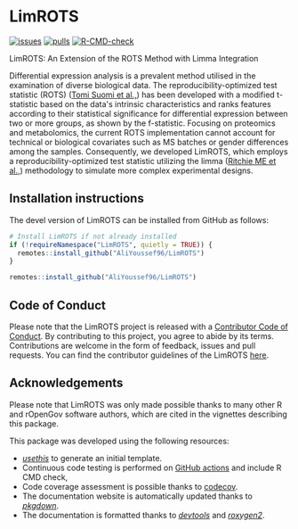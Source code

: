 # LimROTS
[![issues](https://img.shields.io/github/issues/AliYoussef96/LimROTS)](https://github.com/AliYoussef96/LimROTS/issues)
[![pulls](https://img.shields.io/github/issues-pr/AliYoussef96/LimROTS)](https://github.com/AliYoussef96/LimROTS/pulls)
[![R-CMD-check](https://github.com/AliYoussef96/LimROTS/workflows/rworkflows/badge.svg)](https://github.com/AliYoussef96/LimROTS/actions)
<!--[![codecov](https://codecov.io/gh/AliYoussef96/LimROTS/branch/devel/graph/badge.svg)](https://app.codecov.io/gh/AliYoussef96/LimROTS?branch=devel)-->
<!--[![codefactor](https://www.codefactor.io/repository/github/AliYoussef96/LimROTS/badge)](https://www.codefactor.io/repository/github/AliYoussef96/LimROTS)-->

LimROTS: An Extension of the ROTS Method with Limma Integration

Differential expression analysis is a prevalent method utilised in the examination of diverse biological data.
The reproducibility-optimized test statistic (ROTS) ([Tomi Suomi et al.,](https://journals.plos.org/ploscompbiol/article?id=10.1371/journal.pcbi.1005562)) has been developed with a modified t-statistic based on the data's intrinsic characteristics and ranks features according to their statistical significance for differential expression between two or more groups, as shown by the f-statistic. Focusing on proteomics and metabolomics, the current ROTS implementation cannot account for technical or biological covariates such as MS batches or gender differences among the samples. Consequently, we developed LimROTS, which employs a reproducibility-optimized test statistic utilizing the limma ([Ritchie ME et al.,](https://academic.oup.com/nar/article/43/7/e47/2414268)) methodology to simulate more complex experimental designs.


## Installation instructions

The devel version of LimROTS can be installed from GitHub as follows:

``` r
# Install LimROTS if not already installed
if (!requireNamespace("LimROTS", quietly = TRUE)) {
  remotes::install_github("AliYoussef96/LimROTS")
}
```

``` r
remotes::install_github("AliYoussef96/LimROTS")
```

## Code of Conduct

Please note that the LimROTS project is released with a
[Contributor Code of Conduct](https://bioconductor.org/about/code-of-conduct/).
By contributing to this project, you agree to abide by its terms. Contributions
are welcome in the form of feedback, issues and pull requests. You can find the
contributor guidelines of the LimROTS
[here](https://github.com/AliYoussef96/LimROTS/blob/main/CONTRIBUTING.md).

## Acknowledgements
Please note that LimROTS was only made possible thanks to many other R and
rOpenGov software authors, which are cited in the vignettes describing
this package.

This package was developed using the following resources:

- [_usethis_](https://cran.r-project.org/web/packages/usethis/) to generate an
  initial template.
- Continuous code testing is performed on
  [GitHub actions](https://github.com/features/actions) and include R CMD check,
- Code coverage assessment is possible thanks to
  [codecov](https://app.codecov.io/gh/).
- The documentation website is automatically updated thanks to
  [_pkgdown_](https://cran.r-project.org/web/packages/pkgdown/).
- The documentation is formatted thanks to
  [_devtools_](https://cran.r-project.org/web/packages/devtools/) and
  [_roxygen2_](https://cran.r-project.org/web/packages/roxygen2/).

